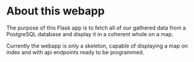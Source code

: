 # About this webapp
The purpose of this Flask app is to fetch all of our gathered data from a PostgreSQL database and display it in a coherent whole on a map.

Currently the webapp is only a skeleton, capable of displaying a map on index and with api endpoints ready to be programmed. 
